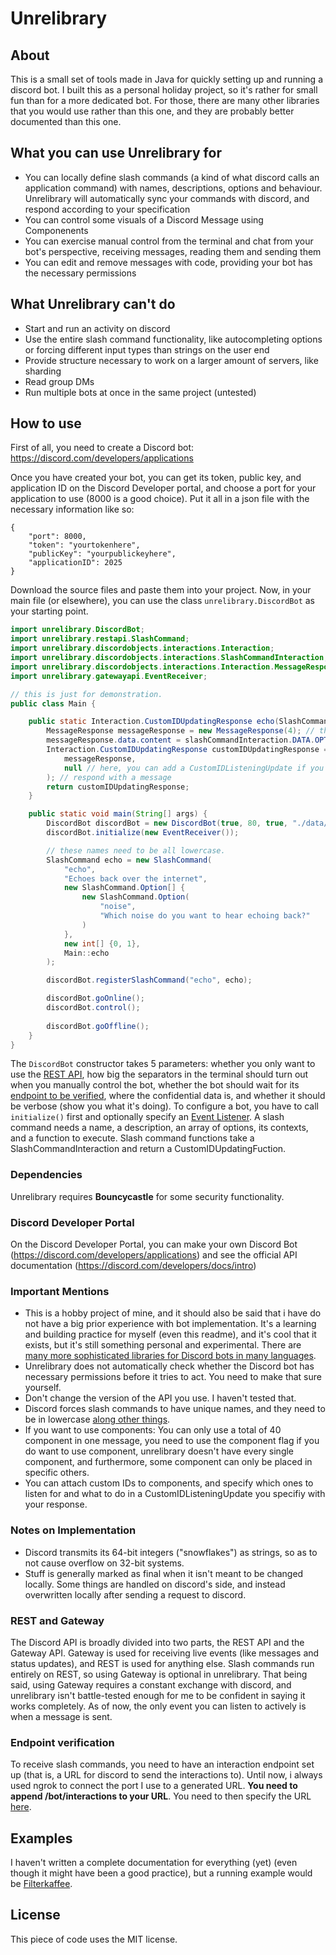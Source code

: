 # Unrelibrary

## About

This is a small set of tools made in Java for quickly setting up and running a discord bot. I built this as a personal holiday project, so it's rather for small fun than for a more dedicated bot. For those, there are many other libraries that you would use rather than this one, and they are probably better documented than this one.

## What you can use Unrelibrary for
- You can locally define slash commands (a kind of what discord calls an application command) with names, descriptions, options and behaviour. Unrelibrary will automatically sync your commands with discord, and respond according to your specification
- You can control some visuals of a Discord Message using Componenents
- You can exercise manual control from the terminal and chat from your bot's perspective, receiving messages, reading them and sending them
- You can edit and remove messages with code, providing your bot has the necessary permissions

## What Unrelibrary can't do
- Start and run an activity on discord
- Use the entire slash command functionality, like autocompleting options or forcing different input types than strings on the user end
- Provide structure necessary to work on a larger amount of servers, like sharding
- Read group DMs
- Run multiple bots at once in the same project (untested)

## How to use

First of all, you need to create a Discord bot: https://discord.com/developers/applications

Once you have created your bot, you can get its token, public key, and application ID on the Discord Developer portal, and choose a port for your application to use (8000 is a good choice). Put it all in a json file with the necessary information like so:

```
{
    "port": 8000,
    "token": "yourtokenhere",
    "publicKey": "yourpublickeyhere",
    "applicationID": 2025
}

```

Download the source files and paste them into your project. Now, in your main file (or elsewhere), you can use the class `unrelibrary.DiscordBot` as your starting point.

```java
import unrelibrary.DiscordBot;
import unrelibrary.restapi.SlashCommand;
import unrelibrary.discordobjects.interactions.Interaction;
import unrelibrary.discordobjects.interactions.SlashCommandInteraction;
import unrelibrary.discordobjects.interactions.Interaction.MessageResponse;
import unrelibrary.gatewayapi.EventReceiver;

// this is just for demonstration.
public class Main {

    public static Interaction.CustomIDUpdatingResponse echo(SlashCommandInteraction slashCommandInteraction) {
        MessageResponse messageResponse = new MessageResponse(4); // this is the message you want to send to discord. Use type 4 for text messages: https://discord.com/developers/docs/interactions/receiving-and-responding#interaction-response-object-interaction-callback-type
        messageResponse.data.content = slashCommandInteraction.DATA.OPTIONS[0].STRING_VALUE; // send the same text that the user gave in the first (and only) field
        Interaction.CustomIDUpdatingResponse customIDUpdatingResponse = new Interaction.CustomIDUpdatingResponse(
            messageResponse,
            null // here, you can add a CustomIDListeningUpdate if you want to listen to custom ids.
        ); // respond with a message
        return customIDUpdatingResponse;
    }

    public static void main(String[] args) {
        DiscordBot discordBot = new DiscordBot(true, 80, true, "./data/confidential.json", true);
        discordBot.initialize(new EventReceiver());

        // these names need to be all lowercase.
        SlashCommand echo = new SlashCommand(
            "echo",
            "Echoes back over the internet",
            new SlashCommand.Option[] {
                new SlashCommand.Option(
                    "noise",
                    "Which noise do you want to hear echoing back?"
                )
            },
            new int[] {0, 1},
            Main::echo
        );

        discordBot.registerSlashCommand("echo", echo);

        discordBot.goOnline();
        discordBot.control();
        
        discordBot.goOffline();
    }
}
```

The `DiscordBot` constructor takes 5 parameters: whether you only want to use the [REST API](#rest-and-gateway), how big the separators in the terminal should turn out when you manually control the bot, whether the bot should wait for its [endpoint to be verified](#endpoint-verification), where the confidential data is, and whether it should be verbose (show you what it's doing). To configure a bot, you have to call `initialize()` first and optionally specify an [Event Listener](#rest-and-gateway). A slash command needs a name, a description, an array of options, its contexts, and a function to execute. Slash command functions take a SlashCommandInteraction and return a CustomIDUpdatingFuction.

### Dependencies
Unrelibrary requires **Bouncycastle** for some security functionality.

### Discord Developer Portal
On the Discord Developer Portal, you can make your own Discord Bot (https://discord.com/developers/applications) and see the official API documentation (https://discord.com/developers/docs/intro)

### Important Mentions
- This is a hobby project of mine, and it should also be said that i have do not have a big prior experience with bot implementation. It's a learning and building practice for myself (even this readme), and it's cool that it exists, but it's still something personal and experimental. There are [many more sophisticated libraries for Discord bots in many languages](https://discord.com/developers/docs/developer-tools/community-resources#libraries).
- Unrelibrary does not automatically check whether the Discord bot has necessary permissions before it tries to act. You need to make that sure yourself.
- Don't change the version of the API you use. I haven't tested that.
- Discord forces slash commands to have unique names, and they need to be in lowercase [along other things](https://discord.com/developers/docs/interactions/application-commands#application-command-object).
- If you want to use components: You can only use a total of 40 component in one message, you need to use the component flag if you do want to use component, unrelibrary doesn't have every single component, and furthermore, some component can only be placed in specific others.
- You can attach custom IDs to components, and specify which ones to listen for and what to do in a CustomIDListeningUpdate you specifiy with your response.


### Notes on Implementation
- Discord transmits its 64-bit integers ("snowflakes") as strings, so as to not cause overflow on 32-bit systems.
- Stuff is generally marked as final when it isn't meant to be changed locally. Some things are handled on discord's side, and instead overwritten locally after sending a request to discord.


### REST and Gateway
The Discord API is broadly divided into two parts, the REST API and the Gateway API. Gateway is used for receiving live events (like messages and status updates), and REST is used for anything else. Slash commands run entirely on REST, so using Gateway is optional in unrelibrary. That being said, using Gateway requires a constant exchange with discord, and unrelibrary isn't battle-tested enough for me to be confident in saying it works completely. As of now, the only event you can listen to actively is when a message is sent.

### Endpoint verification
To receive slash commands, you need to have an interaction endpoint set up (that is, a URL for discord to send the interactions to). Until now, i always used ngrok to connect the port I use to a generated URL. **You need to append /bot/interactions to your URL**. You need to then specify the URL [here](https://discord.com/developers/docs/interactions/application-commands#application-command-object).

## Examples
I haven't written a complete documentation for everything (yet) (even though it might have been a good practice), but a running example would be [Filterkaffee](https://github.com/sloppmachine/Filterkaffee).

## License
This piece of code uses the MIT license.